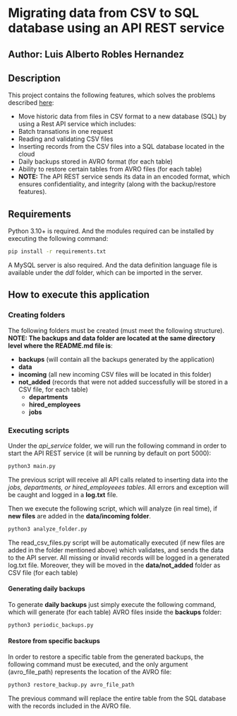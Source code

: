 # Migrating data from CSV to SQL database using an API REST service

## Author: Luis Alberto Robles Hernandez

## Description
This project contains the following features, which solves the problems described [here](https://docs.google.com/document/d/1U3_f50Y9Fcfp4V-695zl-d0IW7aazL9z74WvNCyULMU/edit "here"):

- Move historic data from files in CSV format to a new database (SQL) by using a Rest API service which includes:
 - Batch transations in one request
 - Reading and validating CSV files
 - Inserting records from the CSV files into a SQL database located in the cloud
 - Daily backups stored in AVRO format (for each table)
 - Ability to restore certain tables from AVRO files (for each table)
 - **NOTE:** The API REST service sends its data in an encoded format, which ensures confidentiality, and integrity (along with the backup/restore features).


## Requirements
Python 3.10+ is required. And the modules required can be installed by executing the following command:
```bash
pip install -r requirements.txt
```

A MySQL server is also required. And the data definition language file is available under the *ddl* folder, which can be imported in the server.

## How to execute this application

### Creating folders
The following folders must be created (must meet the following structure). **NOTE: The backups and data folder are located at the same directory level where the README.md file is**:

- **backups** (will contain all the backups generated by the application)
- **data**
 - **incoming** (all new incoming CSV files will be located in this folder)
 - **not_added** (records that were not added successfully will be stored in a CSV file, for each table)
   - **departments**
   - **hired_employees**
   - **jobs**
   
### Executing scripts

Under the *api_service* folder, we will run the following command in order to start the API REST service (it will be running by default on port 5000):

```bash
python3 main.py
```

The previous script will receive all API calls related to inserting data into the *jobs, departments, or hired_employeees tables*. All errors and exception will be caught and logged in a **log.txt** file.

Then we execute the following script, which will analyze (in real time), if **new files** are added in the **data/incoming folder**. 

```bash
python3 analyze_folder.py
```

The read_csv_files.py script will be automatically executed (if new files are added in the folder mentioned above) which validates, and sends the data to the API server. All missing or invalid records will be logged in a generated log.txt file. Moreover, they will be moved in the **data/not_added** folder as CSV file (for each table)

#### Generating daily backups
To generate **daily backups** just simply execute the following command, which will generate (for each table) AVRO files inside the **backups** folder:

```bash
python3 periodic_backups.py
```
#### Restore from specific backups
In order to restore a specific table from the generated backups, the following command must be executed, and the only argument (avro_file_path) represents the location of the AVRO file:

```bash
python3 restore_backup.py avro_file_path
```

The previous command will replace the entire table from the SQL database with the records included in the AVRO file.
